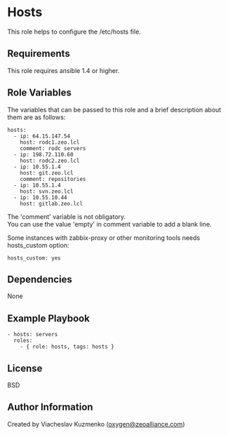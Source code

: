 Hosts
=====

This role helps to configure the /etc/hosts file.

Requirements
------------

This role requires ansible 1.4 or higher.

Role Variables
--------------

The variables that can be passed to this role and a brief description about them are as follows:

    hosts:
      - ip: 64.15.147.54
        host: rodc1.zeo.lcl
        comment: rodc servers
      - ip: 198.72.110.60
        host: rodc2.zeo.lcl
      - ip: 10.55.1.4
        host: git.zeo.lcl
        comment: repositories
      - ip: 10.55.1.4
        host: svn.zeo.lcl
      - ip: 10.55.10.44
        host: gitlab.zeo.lcl

The 'comment' variable is not obligatory.  
You can use the value 'empty' in comment variable to add a blank line.

Some instances with zabbix-proxy or other monitoring tools needs hosts_custom option:

    hosts_custom: yes

Dependencies
------------

None

Example Playbook
----------------

    - hosts: servers
      roles:
        - { role: hosts, tags: hosts }

License
-------

BSD

Author Information
------------------

Created by Viacheslav Kuzmenko (oxygen@zeoalliance.com)
